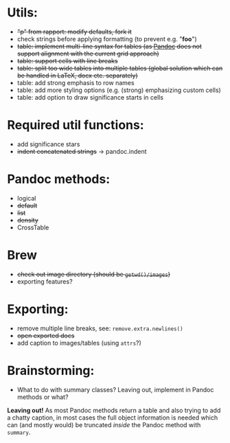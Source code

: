 
# Utils:

  * ~~"p" from rapport: modify defaults, fork it~~
  * check strings before applying formatting (to prevent e.g. "****foo****")
  * ~~table: implement multi-line syntax for tables (as [Pandoc](http://johnmacfarlane.net/pandoc) does not support alignment with the current grid approach)~~
  * ~~table: support cells with line breaks~~
  * ~~table: split too wide tables into multiple tables (global solution which can be handled in LaTeX, docx etc. separately)~~
  * table: add strong emphasis to row names
  * table: add more styling options (e.g. (strong) emphasizing custom cells)
  * table: add option to draw significance starts in cells

# Required util functions:

  * add significance stars
  * ~~indent concatenated strings~~ -> pandoc.indent

# Pandoc methods:

  * logical
  * ~~default~~
  * ~~list~~
  * ~~density~~
  * CrossTable

# Brew

  * ~~check out image directory (should be `getwd()/images`)~~
  * exporting features?

# Exporting:

 * remove multiple line breaks, see: `remove.extra.newlines()`
 * ~~open exported docs~~
 * add caption to images/tables (using `attrs`?)

# Brainstorming:

  * What to do with summary classes? Leaving out, implement in Pandoc methods or what?

   **Leaving out!** As most Pandoc methods return a table and also trying to add a chatty caption, in most cases the full object information is needed which can (and mostly would) be truncated *inside* the Pandoc method with `summary`.
